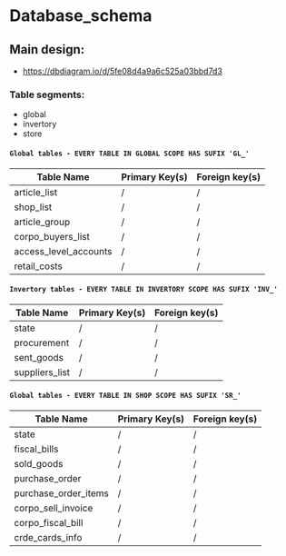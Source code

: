 # Database_schema

## Main design:

- https://dbdiagram.io/d/5fe08d4a9a6c525a03bbd7d3

### Table segments:
- global
- invertory
- store

#### `Global tables - EVERY TABLE IN GLOBAL SCOPE HAS SUFIX 'GL_'`

| Table Name | Primary Key(s) | Foreign key(s) |
| ----------- | ----------- | ----------- |
| article_list | / | / |
| shop_list | / | / |
| article_group | / | / |
| corpo_buyers_list | / | / |
| access_level_accounts | / | / |
| retail_costs | / | / |

#### `Invertory tables - EVERY TABLE IN INVERTORY SCOPE HAS SUFIX 'INV_'`

| Table Name | Primary Key(s) | Foreign key(s) |
| ----------- | ----------- | ----------- |
| state | / | / |
| procurement | / | / |
| sent_goods | / | / |
| suppliers_list | / | / |

#### `Global tables - EVERY TABLE IN SHOP SCOPE HAS SUFIX 'SR_'`

| Table Name | Primary Key(s) | Foreign key(s) |
| ----------- | ----------- | ----------- |
| state | / | / |
| fiscal_bills | / | / |
| sold_goods | / | / |
| purchase_order | / | / |
| purchase_order_items | / | / |
| corpo_sell_invoice | / | / |
| corpo_fiscal_bill | / | / |.
| crde_cards_info | / | / |
